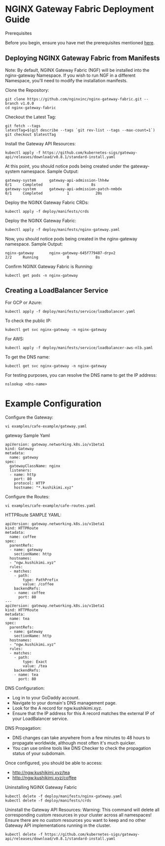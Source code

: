 # NGINX Gateway Fabric Deployment Guide

Prerequisites

Before you begin, ensure you have met the prerequisites mentioned [here](https://github.com/nginxinc/nginx-gateway-fabric/blob/v1.0.0/docs/installation.md#prerequisites).


## Deploying NGINX Gateway Fabric from Manifests
Note: By default, NGINX Gateway Fabric (NGF) will be installed into the nginx-gateway Namespace. If you wish to run NGF in a different Namespace, you'll need to modify the installation manifests.

Clone the Repository:
```
git clone https://github.com/nginxinc/nginx-gateway-fabric.git --branch v1.0.0
cd nginx-gateway-fabric
```

Checkout the Latest Tag:
```
git fetch --tags
latestTag=$(git describe --tags `git rev-list --tags --max-count=1`)
git checkout $latestTag
```

Install the Gateway API Resources:
```
kubectl apply -f https://github.com/kubernetes-sigs/gateway-api/releases/download/v0.8.1/standard-install.yaml
```

At this point, you should notice pods being created under the gateway-system namespace.
Sample Output: 
```
gateway-system      gateway-api-admission-lhh4w                              0/1     Completed           0          8s
gateway-system      gateway-api-admission-patch-nmbdx                        0/1     Completed           1            20s
```

Deploy the NGINX Gateway Fabric CRDs:
```
kubectl apply -f deploy/manifests/crds
```

Deploy the NGINX Gateway Fabric:
```
kubectl apply -f deploy/manifests/nginx-gateway.yaml
```


Now, you should notice pods being created in the nginx-gateway namespace.
Sample Output: 
```
nginx-gateway       nginx-gateway-645f779487-drpv2                           2/2     Running             0            8s
```

Confirm NGINX Gateway Fabric is Running:
```
kubectl get pods -n nginx-gateway
```

## Creating a LoadBalancer Service

For GCP or Azure:

```
kubectl apply -f deploy/manifests/service/loadbalancer.yaml
```

To check the public IP:
```
kubectl get svc nginx-gateway -n nginx-gateway
```

For AWS:
```
kubectl apply -f deploy/manifests/service/loadbalancer-aws-nlb.yaml
```

To get the DNS name:
```
kubectl get svc nginx-gateway -n nginx-gateway
```

For testing purposes, you can resolve the DNS name to get the IP address:
```
nslookup <dns-name>
```

# Example Configuration

Configure the Gateway:
```
vi examples/cafe-example/gateway.yaml
```

gateway Sample Yaml
```
apiVersion: gateway.networking.k8s.io/v1beta1
kind: Gateway
metadata:
  name: gateway
spec:
  gatewayClassName: nginx
  listeners:
  - name: http
    port: 80
    protocol: HTTP
    hostname: "*.kushikimi.xyz"                                 
```

Configure the Routes:
```
vi examples/cafe-example/cafe-routes.yaml
```

HTTPRoute SAMPLE YAML:
```
apiVersion: gateway.networking.k8s.io/v1beta1
kind: HTTPRoute
metadata:
  name: coffee
spec:
  parentRefs:
  - name: gateway
    sectionName: http
  hostnames:
  - "ngw.kushikimi.xyz"
  rules:
  - matches:
    - path:
        type: PathPrefix
        value: /coffee
    backendRefs:
    - name: coffee
      port: 80
---
apiVersion: gateway.networking.k8s.io/v1beta1
kind: HTTPRoute
metadata:
  name: tea
spec:
  parentRefs:
  - name: gateway
    sectionName: http
  hostnames:
  - "ngw.kushikimi.xyz"
  rules:
  - matches:
    - path:
        type: Exact
        value: /tea
    backendRefs:
    - name: tea
      port: 80
```


DNS Configuration:
- Log in to your GoDaddy account.
- Navigate to your domain's DNS management page.
- Look for the A record for ngw.kushikimi.xyz.
- Ensure that the IP address for this A record matches the external IP of your LoadBalancer service.

DNS Propagation:
- DNS changes can take anywhere from a few minutes to 48 hours to propagate worldwide, although most often it's much quicker.
- You can use online tools like DNS Checker to check the propagation status of your subdomain.
  
Once configured, you should be able to access:
- http://ngw.kushikimi.xyz/tea
- http://ngw.kushikimi.xyz/coffee

Uninstalling NGINX Gateway Fabric
```
kubectl delete -f deploy/manifests/nginx-gateway.yaml
kubectl delete -f deploy/manifests/crds
```

Uninstall the Gateway API Resources:
Warning: This command will delete all corresponding custom resources in your cluster across all namespaces! Ensure there are no custom resources you want to keep and no other Gateway API implementations running in the cluster.

```
kubectl delete -f https://github.com/kubernetes-sigs/gateway-api/releases/download/v0.8.1/standard-install.yaml
```
